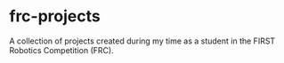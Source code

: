 # frc-projects
A collection of projects created during my time as a student in the FIRST Robotics Competition (FRC).

